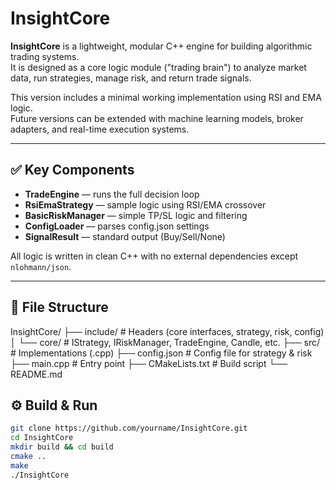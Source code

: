 # InsightCore

**InsightCore** is a lightweight, modular C++ engine for building algorithmic trading systems.  
It is designed as a core logic module ("trading brain") to analyze market data, run strategies, manage risk, and return trade signals.

This version includes a minimal working implementation using RSI and EMA logic.  
Future versions can be extended with machine learning models, broker adapters, and real-time execution systems.

---

## ✅ Key Components

- **TradeEngine** — runs the full decision loop
- **RsiEmaStrategy** — sample logic using RSI/EMA crossover
- **BasicRiskManager** — simple TP/SL logic and filtering
- **ConfigLoader** — parses config.json settings
- **SignalResult** — standard output (Buy/Sell/None)

All logic is written in clean C++ with no external dependencies except `nlohmann/json`.

---

## 📁 File Structure

InsightCore/
├── include/ # Headers (core interfaces, strategy, risk, config)
│ └── core/ # IStrategy, IRiskManager, TradeEngine, Candle, etc.
├── src/ # Implementations (.cpp)
├── config.json # Config file for strategy & risk
├── main.cpp # Entry point
├── CMakeLists.txt # Build script
└── README.md

## ⚙️ Build & Run

```bash
git clone https://github.com/yourname/InsightCore.git
cd InsightCore
mkdir build && cd build
cmake ..
make
./InsightCore

